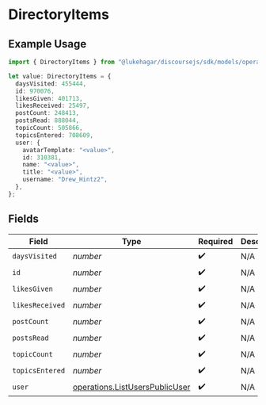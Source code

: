 # DirectoryItems

## Example Usage

```typescript
import { DirectoryItems } from "@lukehagar/discoursejs/sdk/models/operations";

let value: DirectoryItems = {
  daysVisited: 455444,
  id: 970076,
  likesGiven: 401713,
  likesReceived: 25497,
  postCount: 248413,
  postsRead: 888044,
  topicCount: 505866,
  topicsEntered: 708609,
  user: {
    avatarTemplate: "<value>",
    id: 310381,
    name: "<value>",
    title: "<value>",
    username: "Drew_Hintz2",
  },
};
```

## Fields

| Field                                                                                   | Type                                                                                    | Required                                                                                | Description                                                                             |
| --------------------------------------------------------------------------------------- | --------------------------------------------------------------------------------------- | --------------------------------------------------------------------------------------- | --------------------------------------------------------------------------------------- |
| `daysVisited`                                                                           | *number*                                                                                | :heavy_check_mark:                                                                      | N/A                                                                                     |
| `id`                                                                                    | *number*                                                                                | :heavy_check_mark:                                                                      | N/A                                                                                     |
| `likesGiven`                                                                            | *number*                                                                                | :heavy_check_mark:                                                                      | N/A                                                                                     |
| `likesReceived`                                                                         | *number*                                                                                | :heavy_check_mark:                                                                      | N/A                                                                                     |
| `postCount`                                                                             | *number*                                                                                | :heavy_check_mark:                                                                      | N/A                                                                                     |
| `postsRead`                                                                             | *number*                                                                                | :heavy_check_mark:                                                                      | N/A                                                                                     |
| `topicCount`                                                                            | *number*                                                                                | :heavy_check_mark:                                                                      | N/A                                                                                     |
| `topicsEntered`                                                                         | *number*                                                                                | :heavy_check_mark:                                                                      | N/A                                                                                     |
| `user`                                                                                  | [operations.ListUsersPublicUser](../../../sdk/models/operations/listuserspublicuser.md) | :heavy_check_mark:                                                                      | N/A                                                                                     |